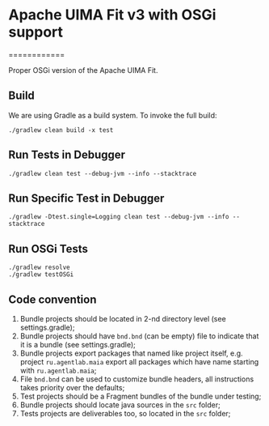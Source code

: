 # Apache UIMA Fit v3 with OSGi support
============

Proper OSGi version of the Apache UIMA Fit.

## Build

We are using Gradle as a build system.
To invoke the full build:

    ./gradlew clean build -x test

## Run Tests in Debugger

    ./gradlew clean test --debug-jvm --info --stacktrace

## Run Specific Test in Debugger

    ./gradlew -Dtest.single=Logging clean test --debug-jvm --info --stacktrace

## Run OSGi Tests

    ./gradlew resolve
    ./gradlew testOSGi

## Code convention

1.  Bundle projects should be located in 2-nd directory level (see settings.gradle);
2.  Bundle projects should have `bnd.bnd` (can be empty) file to indicate that it is a bundle (see settings.gradle);
3.  Bundle projects export packages that named like project itself, e.g. project `ru.agentlab.maia` export all packages which have name starting with `ru.agentlab.maia`;
4.  File `bnd.bnd` can be used to customize bundle headers, all instructions takes priority over the defaults;
5.  Test projects should be a Fragment bundles of the bundle under testing;
6.  Bundle projects should locate java sources in the `src` folder;
7.  Tests projects are deliverables too, so located in the `src` folder;

